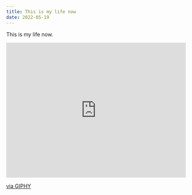 ```yaml
---
title: This is my life now
date: 2022-05-19
---
```

This is my life now.


<iframe src="https://giphy.com/embed/l2JdU7e38RqzdlakU" width="480" height="362" frameBorder="0" class="giphy-embed" allowFullScreen></iframe><p><a href="https://giphy.com/gifs/season-13-the-simpsons-13x13-l2JdU7e38RqzdlakU">via GIPHY</a></p>